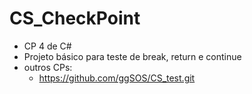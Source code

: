 # CS_CheckPoint
- CP 4 de C#
- Projeto básico para teste de break, return e continue
- outros CPs:
  - https://github.com/ggSOS/CS_test.git
